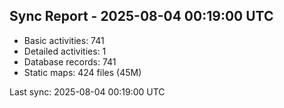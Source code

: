 ## Sync Report - 2025-08-04 00:19:00 UTC

- Basic activities: 741
- Detailed activities: 1
- Database records: 741
- Static maps: 424 files (45M)

Last sync: 2025-08-04 00:19:00 UTC
